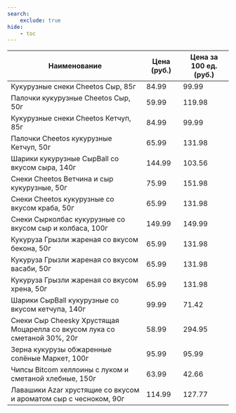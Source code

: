 ```yaml
---
search:
    exclude: true
hide:
    - toc
---
```


| Наименование | Цена (руб.) | Цена за 100 ед. (руб.) |
| -- | -- | -- |
| Кукурузные снеки Cheetos Сыр, 85г | 84.99 | 99.99 |
| Палочки кукурузные Cheetos Сыр, 50г | 59.99 | 119.98 |
| Кукурузные снеки Cheetos Кетчуп, 85г | 84.99 | 99.99 |
| Палочки Cheetos кукурузные Кетчуп, 50г | 65.99 | 131.98 |
| Шарики кукурузные СырBall со вкусом сыра, 140г | 144.99 | 103.56 |
| Снеки Cheetos Ветчина и сыр кукурузные, 50г | 75.99 | 151.98 |
| Снеки Cheetos кукурузные со вкусом краба, 50г | 65.99 | 131.98 |
| Снеки Сырколбас кукурузные со вкусом сыр и колбаса, 100г | 149.99 | 149.99 |
| Кукуруза Грызли жареная со вкусом бекона, 50г | 65.99 | 131.98 |
| Кукуруза Грызли жареная со вкусом васаби, 50г | 65.99 | 131.98 |
| Кукуруза Грызли жареная со вкусом хрена, 50г | 65.99 | 131.98 |
| Шарики СырBall кукурузные со вкусом кетчупа, 140г | 99.99 | 71.42 |
| Снеки Сыр Cheesky Хрустящая Моцарелла со вкусом лука со сметаной 30%, 20г | 58.99 | 294.95 |
| Зерна кукурузы обжаренные солёные Маркет, 100г | 95.99 | 95.99 |
| Чипсы Bitcom хеллоины с луком и сметаной хлебные, 150г | 63.99 | 42.66 |
| Лавашики Azar хрустящие со вкусом и ароматом сыр с чесноком, 90г | 114.99 | 127.77 |
